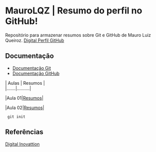 # MauroLQZ | Resumo do perfil no GitHub!
  
  Repositório para armazenar resumos sobre Git e GitHub de Mauro Luiz Queiroz.
  [Digital Perfil GitHub](https://github.com/MauroLQZ/maurolqz)

##  Documentação   
  - [Documentação Git](https://git.scm.com/doc)
  - [Documentação GitHub](https://docs.github.com/)

  | Aulas | Resumos  |  
  |.......|..........|
  
  |Aula 01|[Resumos]()|

  |Aula 02|[Resumos]()|

  ```
   git init
  ```

  ## Referências
  [Digital Inovattion](https://docs.github.com/)
